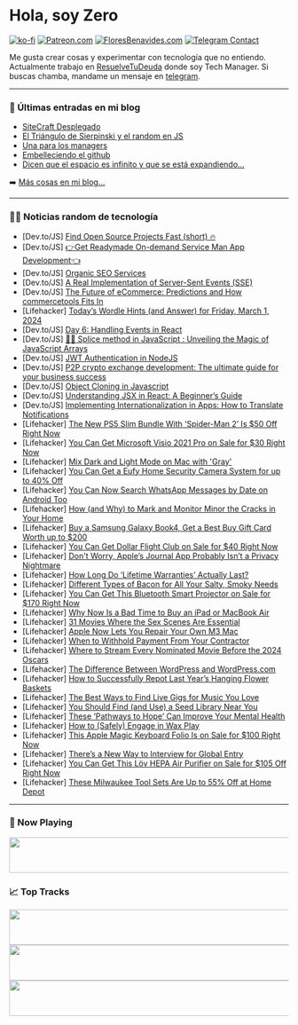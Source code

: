 # Hola, soy Zero

[![ko-fi](https://ko-fi.com/img/githubbutton_sm.svg)](https://ko-fi.com/J3J4N0LUK)
[![Patreon.com](https://img.shields.io/endpoint.svg?url=https%3A%2F%2Fshieldsio-patreon.vercel.app%2Fapi%3Fusername%3Dzerodragon%26type%3Dpatrons&style=for-the-badge)](https://patreon.com/zerodragon)
[![FloresBenavides.com](https://img.shields.io/website?down_message=oops&label=MiBlog&style=for-the-badge&up_message=online&url=https%3A%2F%2Ffloresbenavides.com)](https://floresbenavides.com)
[![Telegram Contact](https://img.shields.io/badge/escr%C3%ADbeme-ZeroDragon-%2326A5E4?style=for-the-badge&logo=telegram)](https://t.me/zerodragon)

Me gusta crear cosas y experimentar con tecnología que no entiendo.
Actualmente trabajo en [ResuelveTuDeuda](http://github.com/resuelve) donde soy Tech Manager.
Si buscas chamba, mandame un mensaje en [telegram](https://t.me/zerodragon).

---

### 📕 Últimas entradas en mi blog
<!-- BLOG-POST-LIST:START -->
- [SiteCraft Desplegado](https://floresbenavides.com/sitecraft-desplegado/)
- [El Triángulo de Sierpinski y el random en JS](https://floresbenavides.com/el-triangulo-de-sierpinski-y-el-random-en-js/)
- [Una para los managers](https://floresbenavides.com/una-para-los-managers/)
- [Embelleciendo el github](https://floresbenavides.com/embelleciendo-el-github/)
- [Dicen que el espacio es infinito y que se está expandiendo…](https://floresbenavides.com/dicen-que-el-espacio-es-infinito-y-que-se-esta-expandiendo/)
<!-- BLOG-POST-LIST:END -->

➡️ [Más cosas en mi blog...](https://floresbenavides.com)

---

### 👨‍💻 Noticias random de tecnología
<!-- TECH-POSTS:START -->
- [Dev.to/JS] [Find Open Source Projects Fast &lpar;short&rpar; 🔥](https://dev.to/rudransh61/find-open-source-projects-fast-short-4nih)
- [Dev.to/JS] [👉Get Readymade On-demand Service Man App Development👈](https://dev.to/devoxtechmegha/get-readymade-on-demand-service-man-app-development-4o8g)
- [Dev.to/JS] [Organic SEO Services](https://dev.to/freelancersdev-usa/organic-seo-services-93b)
- [Dev.to/JS] [A Real Implementation of Server-Sent Events &lpar;SSE&rpar;](https://dev.to/raselmahmuddev/server-sent-events-sse-eka)
- [Dev.to/JS] [The Future of eCommerce: Predictions and How commercetools Fits In](https://dev.to/nitin-rachabathuni/the-future-of-ecommerce-predictions-and-how-commercetools-fits-in-37c9)
- [Lifehacker] [Today’s Wordle Hints &lpar;and Answer&rpar; for Friday, March 1, 2024](https://lifehacker.com/entertainment/wordle-hint-answer-today)
- [Dev.to/JS] [Day 6: Handling Events in React](https://dev.to/pdhavalm/day-6-handling-events-in-react-1j58)
- [Dev.to/JS] [👨‍💻 Splice method in JavaScript : Unveiling the Magic of JavaScript Arrays](https://dev.to/nameismani/unveiling-the-magic-of-javascript-arrays-a-deep-dive-into-the-splice-method-kfk)
- [Dev.to/JS] [JWT Authentication in NodeJS](https://dev.to/arindam_1729/jwt-authentication-in-nodejs-863)
- [Dev.to/JS] [P2P crypto exchange development: The ultimate guide for your business success](https://dev.to/sophiawils/p2p-crypto-exchange-development-the-ultimate-guide-for-your-business-success-2kgp)
- [Dev.to/JS] [Object Cloning in Javascript](https://dev.to/nishchaldev/object-cloning-in-javascript-636)
- [Dev.to/JS] [Understanding JSX in React: A Beginner’s Guide](https://dev.to/saikiran76/understanding-jsx-in-react-a-beginners-guide-ean)
- [Dev.to/JS] [Implementing Internationalization in Apps: How to Translate Notifications](https://dev.to/novu/implementing-internationalization-in-apps-how-to-translate-notifications-2cgm)
- [Lifehacker] [The New PS5 Slim Bundle With ‘Spider-Man 2’ Is $50 Off Right Now](https://lifehacker.com/entertainment/ps5-slim-edition-with-spider-man-2-bundle-discount)
- [Lifehacker] [You Can Get Microsoft Visio 2021 Pro on Sale for $30 Right Now](https://lifehacker.com/tech/microsoft-visio-pro-sale)
- [Lifehacker] [Mix Dark and Light Mode on Mac with &#39;Gray&#39;](https://lifehacker.com/tech/gray-mix-dark-and-light-mode-on-mac)
- [Lifehacker] [You Can Get a Eufy Home Security Camera System for up to 40% Off](https://lifehacker.com/tech/eufy-home-security-camera-sale)
- [Lifehacker] [You Can Now Search WhatsApp Messages by Date on Android Too](https://lifehacker.com/tech/how-to-search-for-messages-by-date-on-whatsapp)
- [Lifehacker] [How &lpar;and Why&rpar; to Mark and Monitor Minor the Cracks in Your Home](https://lifehacker.com/home/mark-the-endpoints-of-minor-cracks-in-your-ceiling-or-wall)
- [Lifehacker] [Buy a Samsung Galaxy Book4, Get a Best Buy Gift Card Worth up to $200](https://lifehacker.com/tech/samsung-galaxy-book4-laptop-best-buy-promotion)
- [Lifehacker] [You Can Get Dollar Flight Club on Sale for $40 Right Now](https://lifehacker.com/dollar-flight-club-sale)
- [Lifehacker] [Don&#39;t Worry, Apple’s Journal App Probably Isn’t a Privacy Nightmare](https://lifehacker.com/tech/apples-journal-app-discoverable-by-others)
- [Lifehacker] [How Long Do ‘Lifetime Warranties’ Actually Last?](https://lifehacker.com/money/how-long-do-lifetime-warranties-actually-last)
- [Lifehacker] [Different Types of Bacon for All Your Salty, Smoky Needs](https://lifehacker.com/food-drink/all-the-different-types-of-bacon)
- [Lifehacker] [You Can Get This Bluetooth Smart Projector on Sale for $170 Right Now](https://lifehacker.com/tech/bluetooth-smart-projector-sale)
- [Lifehacker] [Why Now Is a Bad Time to Buy an iPad or MacBook Air](https://lifehacker.com/tech/dont-buy-an-ipad-or-macbook-air-now)
- [Lifehacker] [31 Movies Where the Sex Scenes Are Essential](https://lifehacker.com/entertainment/the-best-movies-where-the-sex-scenes-are-essential)
- [Lifehacker] [Apple Now Lets You Repair Your Own M3 Mac](https://lifehacker.com/tech/how-to-repair-m3-mac)
- [Lifehacker] [When to Withhold Payment From Your Contractor](https://lifehacker.com/money/when-to-withhold-contractor-payment)
- [Lifehacker] [Where to Stream Every Nominated Movie Before the 2024 Oscars](https://lifehacker.com/entertainment/where-to-stream-2024-oscar-nominees)
- [Lifehacker] [The Difference Between WordPress and WordPress.com](https://lifehacker.com/tech/the-difference-between-wordpress-and-wordpresscom)
- [Lifehacker] [How to Successfully Repot Last Year’s Hanging Flower Baskets](https://lifehacker.com/home/how-to-repot-old-hanging-flower-basket)
- [Lifehacker] [The Best Ways to Find Live Gigs for Music You Love](https://lifehacker.com/tech/the-best-ways-to-find-live-music-gigs)
- [Lifehacker] [You Should Find &lpar;and Use&rpar; a Seed Library Near You](https://lifehacker.com/home/how-to-find-and-use-a-seed-library)
- [Lifehacker] [These ‘Pathways to Hope’ Can Improve Your Mental Health](https://lifehacker.com/health/pathways-to-hope-to-create-turning-point-in-mental-health)
- [Lifehacker] [How to &lpar;Safely&rpar; Engage in Wax Play](https://lifehacker.com/relationships/how-to-do-wax-play-safely)
- [Lifehacker] [This Apple Magic Keyboard Folio Is on Sale for $100 Right Now](https://lifehacker.com/apple-magic-keyboard-folio-sale)
- [Lifehacker] [There’s a New Way to Interview for Global Entry](https://lifehacker.com/travel/global-entry-on-departure)
- [Lifehacker] [You Can Get This Löv HEPA Air Purifier on Sale for $105 Off Right Now](https://lifehacker.com/home/lov-hepa-air-purifier-sale)
- [Lifehacker] [These Milwaukee Tool Sets Are Up to 55% Off at Home Depot](https://lifehacker.com/home/these-milwaukee-tool-sets-are-up-to-55-off-right-now-at-home-depot)<!-- TECH-POSTS:END -->

---

### 🎵 Now Playing
<a href="https://spotify-now-playing-dun.vercel.app/now-playing?open"><img src="https://spotify-now-playing-dun.vercel.app/now-playing" width="540" height="64"></a>

### 📈 Top Tracks
<a href="https://spotify-now-playing-dun.vercel.app/top-tracks?i=1&open"><img src="https://spotify-now-playing-dun.vercel.app/top-tracks?i=1" width="540" height="64"></a>
<a href="https://spotify-now-playing-dun.vercel.app/top-tracks?i=2&open"><img src="https://spotify-now-playing-dun.vercel.app/top-tracks?i=2" width="540" height="64"></a>
<a href="https://spotify-now-playing-dun.vercel.app/top-tracks?i=3&open"><img src="https://spotify-now-playing-dun.vercel.app/top-tracks?i=3" width="540" height="64"></a>
